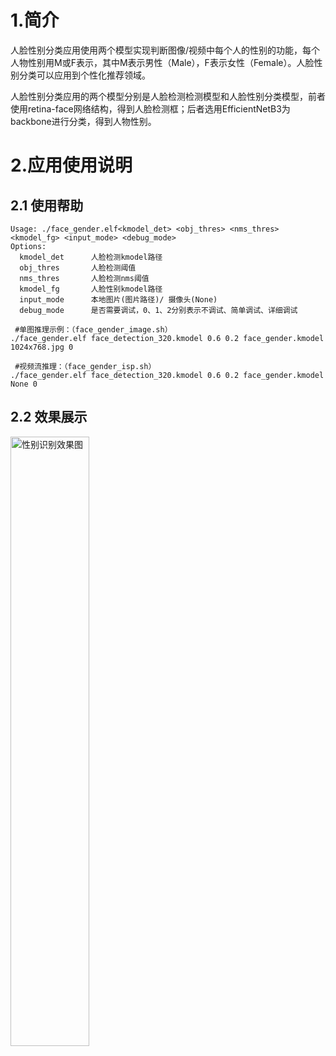 # 1.简介

人脸性别分类应用使用两个模型实现判断图像/视频中每个人的性别的功能，每个人物性别用M或F表示，其中M表示男性（Male），F表示女性（Female）。人脸性别分类可以应用到个性化推荐领域。

人脸性别分类应用的两个模型分别是人脸检测检测模型和人脸性别分类模型，前者使用retina-face网络结构，得到人脸检测框；后者选用EfficientNetB3为backbone进行分类，得到人物性别。

# 2.应用使用说明

## 2.1 使用帮助

```
Usage: ./face_gender.elf<kmodel_det> <obj_thres> <nms_thres> <kmodel_fg> <input_mode> <debug_mode>
Options:
  kmodel_det      人脸检测kmodel路径
  obj_thres       人脸检测阈值
  nms_thres       人脸检测nms阈值
  kmodel_fg       人脸性别kmodel路径
  input_mode      本地图片(图片路径)/ 摄像头(None)
  debug_mode      是否需要调试，0、1、2分别表示不调试、简单调试、详细调试
 
 #单图推理示例：（face_gender_image.sh）
./face_gender.elf face_detection_320.kmodel 0.6 0.2 face_gender.kmodel 1024x768.jpg 0

 #视频流推理：（face_gender_isp.sh）
./face_gender.elf face_detection_320.kmodel 0.6 0.2 face_gender.kmodel None 0
```
## 2.2 效果展示

<img src="https://kendryte-download.canaan-creative.com/k230/downloads/doc_images/ai_demo/face_gender/face_gender_result.png" alt="性别识别效果图" width="50%" height="50%"/>


